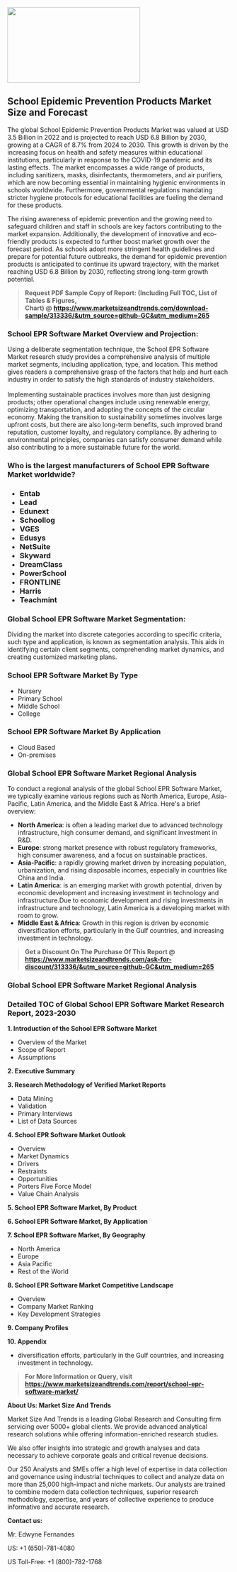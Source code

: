 <p><img class="alignnone size-medium wp-image-20088" src="https://ffe5etoiles.com/wp-content/uploads/2024/12/MST1-300x171.png" alt="" width="300" height="171" /></p><h2>School Epidemic Prevention Products Market Size and Forecast</h2><p>The global School Epidemic Prevention Products Market was valued at USD 3.5 Billion in 2022 and is projected to reach USD 6.8 Billion by 2030, growing at a CAGR of 8.7% from 2024 to 2030. This growth is driven by the increasing focus on health and safety measures within educational institutions, particularly in response to the COVID-19 pandemic and its lasting effects. The market encompasses a wide range of products, including sanitizers, masks, disinfectants, thermometers, and air purifiers, which are now becoming essential in maintaining hygienic environments in schools worldwide. Furthermore, governmental regulations mandating stricter hygiene protocols for educational facilities are fueling the demand for these products.</p><p>The rising awareness of epidemic prevention and the growing need to safeguard children and staff in schools are key factors contributing to the market expansion. Additionally, the development of innovative and eco-friendly products is expected to further boost market growth over the forecast period. As schools adopt more stringent health guidelines and prepare for potential future outbreaks, the demand for epidemic prevention products is anticipated to continue its upward trajectory, with the market reaching USD 6.8 Billion by 2030, reflecting strong long-term growth potential.</p></p><blockquote id="" class=""><strong>Request PDF Sample Copy of Report: (Including Full TOC, List of Tables &amp; Figures, Chart)&nbsp;@&nbsp;<strong><a href="https://www.marketsizeandtrends.com/download-sample/313336/&utm_source=github-GC&utm_medium=265" target="_blank">https://www.marketsizeandtrends.com/download-sample/313336/&utm_source=github-GC&utm_medium=265</a></strong></strong></blockquote><h3 id="" class="">School EPR Software Market&nbsp;Overview and Projection:</h3><p id="" class="">Using a deliberate segmentation technique, the School EPR Software Market research study provides a comprehensive analysis of multiple market segments, including application, type, and location. This method gives readers a comprehensive grasp of the factors that help and hurt each industry in order to satisfy the high standards of industry stakeholders. <br /> <br />Implementing sustainable practices involves more than just designing products; other operational changes include using renewable energy, optimizing transportation, and adopting the concepts of the circular economy. Making the transition to sustainability sometimes involves large upfront costs, but there are also long-term benefits, such improved brand reputation, customer loyalty, and regulatory compliance. By adhering to environmental principles, companies can satisfy consumer demand while also contributing to a more sustainable future for the world.</p><h3 id="" class="">Who is the largest manufacturers of&nbsp;School EPR Software Market worldwide?</h3><h3 class=""><p><ul><li>Entab </li><li> Lead </li><li> Edunext </li><li> Schoollog </li><li> VGES </li><li> Edusys </li><li> NetSuite </li><li> Skyward </li><li> DreamClass </li><li> PowerSchool </li><li> FRONTLINE </li><li> Harris </li><li> Teachmint</li></ul></p></h3><h3 id="" class="">Global&nbsp;School EPR Software Market Segmentation:</h3><p id="" class="">Dividing the market into discrete categories according to specific criteria, such type and application, is known as segmentation analysis. This aids in identifying certain client segments, comprehending market dynamics, and creating customized marketing plans.</p><h3 id="" class="">School EPR Software Market&nbsp;By Type</h3><p><p><ul><li>Nursery</li><li> Primary School</li><li> Middle School</li><li> College</p></li></ul></p></p><h3 id="" class="">School EPR Software Market&nbsp;By Application</h3><p class=""><p><ul><li>Cloud Based</li><li> On-premises</li></ul></p></p><h3 id="" class="">Global School EPR Software Market Regional Analysis</h3><p id="" class="">To conduct a regional analysis of the global School EPR Software Market, we typically examine various regions such as North America, Europe, Asia-Pacific, Latin America, and the Middle East &amp; Africa. Here's a brief overview:</p><ul><li><strong>North America</strong>: is often a leading market due to advanced technology infrastructure, high consumer demand, and significant investment in R&amp;D.</li><li><strong>Europe</strong>: strong market presence with robust regulatory frameworks, high consumer awareness, and a focus on sustainable practices.</li><li><strong>Asia-Pacific</strong>: a rapidly growing market driven by increasing population, urbanization, and rising disposable incomes, especially in countries like China and India.</li><li><strong>Latin America</strong>: is an emerging market with growth potential, driven by economic development and increasing investment in technology and infrastructure.Due to economic development and rising investments in infrastructure and technology, Latin America is a developing market with room to grow.</li><li><strong>Middle East &amp; Africa</strong>: Growth in this region is driven by economic diversification efforts, particularly in the Gulf countries, and increasing investment in technology.</li></ul><blockquote id="" class=""><strong>Get a Discount On The Purchase Of This Report @ <strong><a href="https://www.marketsizeandtrends.com/ask-for-discount/313336/&utm_source=github-GC&utm_medium=265" target="_blank">https://www.marketsizeandtrends.com/ask-for-discount/313336/&utm_source=github-GC&utm_medium=265</a></strong></strong></blockquote><h3 id="" class="">Global School EPR Software Market Regional Analysis</h3><h3 id="" class="">Detailed TOC of Global School EPR Software Market Research Report, 2023-2030</h3><p id="" class=""><strong>1. Introduction of the School EPR Software Market</strong></p><ul><li>Overview of the Market</li><li>Scope of Report</li><li>Assumptions</li></ul><p id="" class=""><strong>2. Executive Summary</strong></p><p id="" class=""><strong>3. Research Methodology of Verified Market Reports</strong></p><ul><li>Data Mining</li><li>Validation</li><li>Primary Interviews</li><li>List of Data Sources</li></ul><p id="" class=""><strong>4. School EPR Software Market Outlook</strong></p><ul><li>Overview</li><li>Market Dynamics</li><li>Drivers</li><li>Restraints</li><li>Opportunities</li><li>Porters Five Force Model</li><li>Value Chain Analysis</li></ul><p id="" class=""><strong>5. School EPR Software Market, By Product</strong></p><p id="" class=""><strong>6. School EPR Software Market, By Application</strong></p><p id="" class=""><strong>7. School EPR Software Market, By Geography</strong></p><ul><li>North America</li><li>Europe</li><li>Asia Pacific</li><li>Rest of the World</li></ul><p id="" class=""><strong>8. School EPR Software Market Competitive Landscape</strong></p><ul><li>Overview</li><li>Company Market Ranking</li><li>Key Development Strategies</li></ul><p id="" class=""><strong>9. Company Profiles</strong></p><p id="" class=""><strong>10. Appendix</strong></p><ul><li>diversification efforts, particularly in the Gulf countries, and increasing investment in technology.</li></ul><blockquote id="" class=""><strong>For More Information or Query, visit <strong><strong><a href="https://www.marketsizeandtrends.com/report/school-epr-software-market/" target="_blank">https://www.marketsizeandtrends.com/report/school-epr-software-market/</a></strong></strong></strong></blockquote><p id="" class=""><strong>About Us: Market Size And Trends</strong></p><p id="" class="">Market Size And Trends is a leading Global Research and Consulting firm servicing over 5000+ global clients. We provide advanced analytical research solutions while offering information-enriched research studies.</p><p id="" class="">We also offer insights into strategic and growth analyses and data necessary to achieve corporate goals and critical revenue decisions.</p><p id="" class="">Our 250 Analysts and SMEs offer a high level of expertise in data collection and governance using industrial techniques to collect and analyze data on more than 25,000 high-impact and niche markets. Our analysts are trained to combine modern data collection techniques, superior research methodology, expertise, and years of collective experience to produce informative and accurate research.</p><p id="" class=""><strong>Contact us:</strong></p><p id="" class="">Mr. Edwyne Fernandes</p><p id="" class="">US: +1 (650)-781-4080</p><p id="" class="">US Toll-Free: +1 (800)-782-1768</p>

